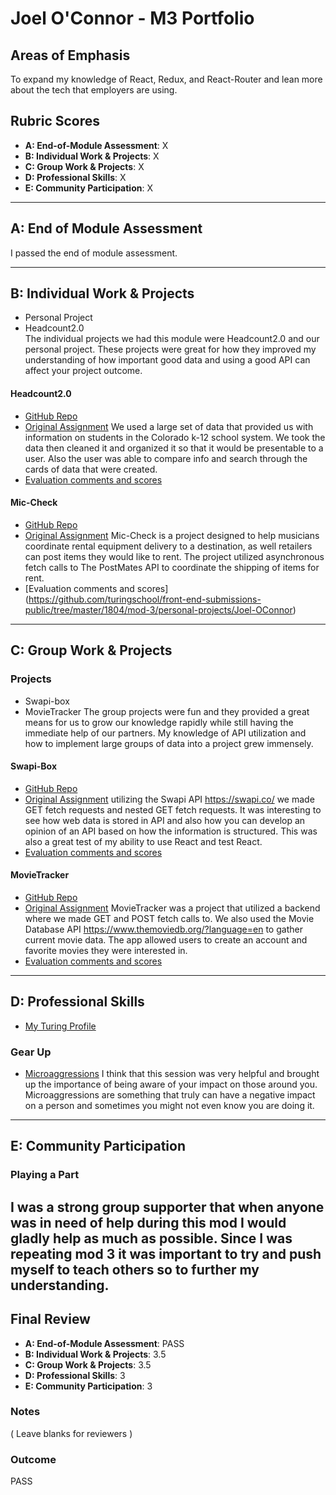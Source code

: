 # Joel O'Connor - M3 Portfolio

## Areas of Emphasis
  To expand my knowledge of React, Redux, and React-Router and lean more about the tech that employers are using.
## Rubric Scores
  * **A: End-of-Module Assessment**: X
  * **B: Individual Work & Projects**: X
  * **C: Group Work & Projects**: X
  * **D: Professional Skills**: X
  * **E: Community Participation**: X

-----------------------
## A: End of Module Assessment
  I passed the end of module assessment.

-----------------------
## B: Individual Work & Projects
  * Personal Project
  * Headcount2.0  
  The individual projects we had this module were Headcount2.0 and our personal project. These projects were great for how they improved my understanding of how important good data and using a good API can affect your project outcome.

#### Headcount2.0
  * [GitHub Repo](https://github.com/JoOCon/headcount2.0)
  * [Original Assignment](https://github.com/turingschool-examples/headcount2.0)
  We used a large set of data that provided us with information on students in the Colorado k-12 school system. We took the data then cleaned it and organized it so that it would be presentable to a user. Also the user was able to compare info and search through the cards of data that were created.
  * [Evaluation comments and scores](https://github.com/turingschool/front-end-submissions-public/tree/master/1804/mod-3/headcount/joel)

#### Mic-Check
  * [GitHub Repo](https://github.com/JoOCon/mic-check)
  * [Original Assignment](http://frontend.turing.io/projects/self-directed-project.html)
  Mic-Check is a project designed to help musicians coordinate rental equipment delivery to a destination, as well retailers can post items they would like to rent. The project utilized asynchronous fetch calls to The PostMates API to coordinate the shipping of items for rent.
  * [Evaluation comments and scores] (https://github.com/turingschool/front-end-submissions-public/tree/master/1804/mod-3/personal-projects/Joel-OConnor)

-----------------------
## C: Group Work & Projects
### Projects
  * Swapi-box
  * MovieTracker
  The group projects were fun and they provided a great means for us to grow our knowledge rapidly while still having the immediate help of our partners. My knowledge of API utilization and how to implement large groups of data into a project grew immensely.

#### Swapi-Box
  * [GitHub Repo](https://github.com/JoOCon/swapi-box-jj)
  * [Original Assignment](http://frontend.turing.io/projects/swapi-box.html)
  utilizing the Swapi API https://swapi.co/ we made GET fetch requests and nested GET fetch requests. It was interesting to see how web data is stored in API and also how you can develop an opinion of an API based on how the information is structured. This was also a great test of my ability to use React and test React.
  * [Evaluation comments and scores](https://github.com/turingschool/front-end-submissions-public/tree/master/1804/mod-3/swapi-box/joel-jesse)

#### MovieTracker
  * [GitHub Repo](https://github.com/TFisch/movie-tracker)
  * [Original Assignment](https://github.com/turingschool-examples/movie-tracker)
  MovieTracker was a project that utilized a backend where we made GET and POST fetch calls to. We also used the Movie Database API https://www.themoviedb.org/?language=en to gather current movie data. The app allowed users to create an account and favorite movies they were interested in.
  * [Evaluation comments and scores](https://github.com/turingschool/front-end-submissions-public/tree/master/1804/mod-3/movie-tracker/tim-joel)

-----------------------
## D: Professional Skills
  * [My Turing Profile](https://alumni.turing.io/alumni/joel-oconnor)
### Gear Up
  * [Microaggressions](https://github.com/turingschool/gear-up/blob/master/Mod3_Week1_Microaggressions_update.md)
  I think that this session was very helpful and brought up the importance of being aware of your impact on those around you. Microaggressions are something that truly can have a negative impact on a person and sometimes you might not even know you are doing it.

-----------------------
## E: Community Participation
### Playing a Part
  I was a strong group supporter that when anyone was in need of help during this mod I would gladly help as much as possible. Since I was repeating mod 3 it was important to try and push myself to teach others so to further my understanding.
-----------------------
## Final Review

  * **A: End-of-Module Assessment**: PASS
  * **B: Individual Work & Projects**: 3.5
  * **C: Group Work & Projects**: 3.5
  * **D: Professional Skills**: 3
  * **E: Community Participation**: 3 
  
### Notes
( Leave blanks for reviewers )
### Outcome
PASS
